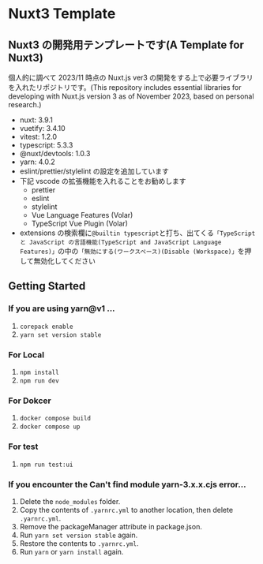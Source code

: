 # Nuxt3 Template

## Nuxt3 の開発用テンプレートです(A Template for Nuxt3)

個人的に調べて 2023/11 時点の Nuxt.js ver3 の開発をする上で必要ライブラリを入れたリポジトリです。(This repository includes essential libraries for developing with Nuxt.js version 3 as of November 2023, based on personal research.)

- nuxt: 3.9.1
- vuetify: 3.4.10
- vitest: 1.2.0
- typescript: 5.3.3
- @nuxt/devtools: 1.0.3
- yarn: 4.0.2
- eslint/prettier/stylelint の設定を追加しています
- 下記 vscode の拡張機能を入れることをお勧めします
  - prettier
  - eslint
  - stylelint
  - Vue Language Features (Volar)
  - TypeScript Vue Plugin (Volar)
- extensions の検索欄に`@builtin typescript`と打ち、出てくる`「TypeScript と JavaScript の言語機能(TypeScript and JavaScript Language Features)」`の中の`「無効にする(ワークスペース)(Disable (Workspace)」`を押して無効化してください

## Getting Started

### If you are using yarn@v1 ...

1. `corepack enable`
2. `yarn set version stable`

### For Local

1. `npm install`
2. `npm run dev`

### For Dokcer

1. `docker compose build`
2. `docker compose up`

### For test

1. `npm run test:ui`

### If you encounter the Can't find module yarn-3.x.x.cjs error...

1. Delete the `node_modules` folder.
2. Copy the contents of `.yarnrc.yml` to another location, then delete `.yarnrc.yml`.
3. Remove the packageManager attribute in package.json.
4. Run `yarn set version stable` again.
5. Restore the contents to `.yarnrc.yml`.
6. Run `yarn` or `yarn install` again.
